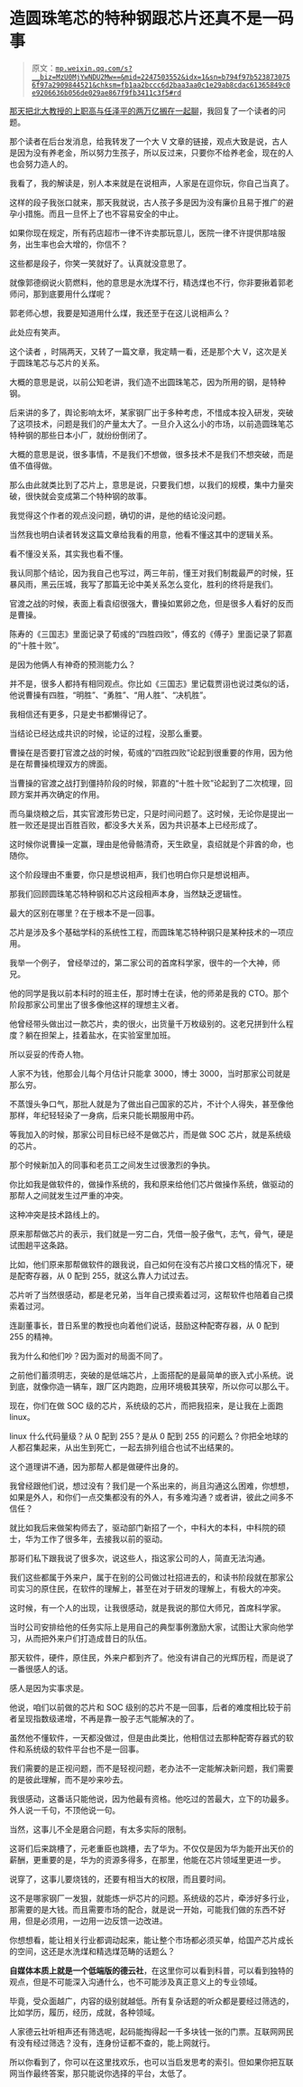# 造圆珠笔芯的特种钢跟芯片还真不是一码事

> 原文：[`mp.weixin.qq.com/s?__biz=MzU0MjYwNDU2Mw==&mid=2247503552&idx=1&sn=b794f97b5238730756f97a2909844521&chksm=fb1aa2bccc6d2baa3aa0c1e29ab8cdac61365849c0e9206636b056de029ae867f9fb3411c3f5#rd`](http://mp.weixin.qq.com/s?__biz=MzU0MjYwNDU2Mw==&mid=2247503552&idx=1&sn=b794f97b5238730756f97a2909844521&chksm=fb1aa2bccc6d2baa3aa0c1e29ab8cdac61365849c0e9206636b056de029ae867f9fb3411c3f5#rd)

[那天把北大教授的上职高与任泽平的两万亿搁在一起聊](http://mp.weixin.qq.com/s?__biz=MzU0MjYwNDU2Mw==&mid=2247503485&idx=2&sn=3beb85a48db3b35f81eb5965d0685996&chksm=fb1aa201cc6d2b17b4330874a62c4ebca8c6a931d356861aa470e84ee312b9c58863188e96fd&scene=21#wechat_redirect)，我回复了一个读者的问题。 

那个读者在后台发消息，给我转发了一个大 V 文章的链接，观点大致是说，古人是因为没有养老金，所以努力生孩子，所以反过来，只要你不给养老金，现在的人也会努力造人的。

我看了，我的解读是，别人本来就是在说相声，人家是在逗你玩，你自己当真了。 

这样的段子我张口就来，那天我就说，古人孩子多是因为没有廉价且易于推广的避孕小措施。而且一旦怀上了也不容易安全的中止。

如果你现在规定，所有药店超市一律不许卖那玩意儿，医院一律不许提供那啥服务，出生率也会大增的，你信不？

这些都是段子，你笑一笑就好了。认真就没意思了。 

就像郭德纲说火箭燃料，他的意思是水洗煤不行，精选煤也不行，你非要揪着郭老师问，那到底要用什么煤呢？ 

郭老师心想，我要是知道用什么煤，我还至于在这儿说相声么？

此处应有笑声。

这个读者 ，时隔两天，又转了一篇文章，我定睛一看，还是那个大 V，这次是关于圆珠笔芯与芯片的关系。

大概的意思是说，以前公知老讲，我们造不出圆珠笔芯，因为所用的钢，是特种钢。 

后来讲的多了，舆论影响太坏，某家钢厂出于多种考虑，不惜成本投入研发，突破了这项技术，问题是我们的产量太大了。一旦介入这么小的市场，以前造圆珠笔芯特种钢的那些日本小厂，就纷纷倒闭了。

大概的意思是说，很多事情，不是我们不想做，很多技术不是我们不想突破，而是值不值得做。 

那么由此就类比到了芯片上，意思是说，只要我们想，以我们的规模，集中力量突破，很快就会变成第二个特种钢的故事。 

我觉得这个作者的观点没问题，确切的讲，是他的结论没问题。 

当然我也明白读者转发这篇文章给我看的用意，他看不懂这其中的逻辑关系。

看不懂没关系，其实我也看不懂。 

我认同那个结论，因为我自己也写过，两三年前，懂王对我们制裁最严的时候，狂暴风雨，黑云压城，我写了那篇无论中美关系怎么变化，胜利的终将是我们。

官渡之战的时候，表面上看袁绍很强大，曹操如累卵之危，但是很多人看好的反而是曹操。

陈寿的《三国志》里面记录了荀彧的“四胜四败”，傅玄的《傅子》里面记录了郭嘉的“十胜十败”。

是因为他俩人有神奇的预测能力么？ 

并不是，很多人都持有相同观点。你比如《三国志》里记载贾诩也说过类似的话，他说曹操有四胜，“明胜”、“勇胜”、“用人胜”、“决机胜”。

我相信还有更多，只是史书都懒得记了。 

当结论已经达成共识的时候，论证的过程，没那么重要。 

曹操在是否要打官渡之战的时候，荀彧的“四胜四败”论起到很重要的作用，因为他是在帮曹操梳理双方的牌面。 

当曹操的官渡之战打到僵持阶段的时候，郭嘉的“十胜十败”论起到了二次梳理，回顾方案并再次确定的作用。

而乌巢烧粮之后，其实官渡形势已定，只是时间问题了。这时候，无论你是提出一胜一败还是提出百胜百败，都没多大关系，因为共识基本上已经形成了。 

这时候你说曹操一定赢，理由是他骨骼清奇，天生欧皇，袁绍就是个非酋的命，也随你。 

这个阶段理由不重要，你只是想说相声，我们也明白你只是想说相声。 

那我们回顾圆珠笔芯特种钢和芯片这段相声本身，当然缺乏逻辑性。 

最大的区别在哪里？在于根本不是一回事。 

芯片是涉及多个基础学科的系统性工程，而圆珠笔芯特种钢只是某种技术的一项应用。

我举一个例子， 曾经举过的，第二家公司的首席科学家，很牛的一个大神，师兄。 

他的同学是我以前本科时的班主任，那时博士在读，他的师弟是我的 CTO。那个阶段那家公司里出了很多像他这样的理想主义者。 

他曾经带头做出过一款芯片，卖的很火，出货量千万枚级别的。这老兄拼到什么程度？躺在担架上，挂着盐水，在实验室里加班。

所以妥妥的传奇人物。 

人家不为钱，他那会儿每个月估计只能拿 3000，博士 3000，当时那家公司就是那么穷。 

不蒸馒头争口气，那批人就是为了做出自己国家的芯片，不计个人得失，甚至像他那样，年纪轻轻染了一身病，后来只能长期服用中药。

等我加入的时候，那家公司目标已经不是做芯片，而是做 SOC 芯片，就是系统级的芯片。 

那个时候新加入的同事和老员工之间发生过很激烈的争执。 

你比如我是做软件的，做操作系统的，我和原来给他们芯片做操作系统，做驱动的那帮人之间就发生过严重的冲突。 

这种冲突是技术路线上的。 

原来那帮做芯片的表示，我们就是一穷二白，凭借一股子傲气，志气，骨气，硬是试图趟平这条路。 

比如，他们原来那帮做软件的跟我说，自己如何在没有芯片接口文档的情况下，硬是配寄存器，从 0 配到 255，就这么靠人力试过去。 

芯片听了当然很感动，都是老兄弟，当年自己摸索着过河，这帮软件也陪着自己摸索着过河。 

连副董事长，昔日系里的教授也向着他们说话，鼓励这种配寄存器，从 0 配到 255 的精神。

我为什么和他们吵？因为面对的局面不同了。 

之前他们蓄须明志，突破的是低端芯片，上面搭配的是最简单的嵌入式小系统。说到底，就像你造一辆车，跟厂区内跑跑，应用环境极其狭窄，所以你可以那么干。 

现在，你们在做 SOC 级的芯片，系统级的芯片，而把我招来，是让我在上面跑 linux。

linux 什么代码量级？从 0 配到 255？是从 0 配到 255 的问题么？你把全地球的人都召集起来，从出生到死亡，一起去排列组合也试不出结果的。 

这个道理讲不通，因为那帮人都是做硬件出身的。

我曾经跟他们说，想过没有？我们是一个系出来的，尚且沟通这么困难，你想想，如果是外人，和你们一点交集都没有的外人，有多难沟通？或者讲，彼此之间多不信任？ 

就比如我后来做架构师去了，驱动部门新招了一个，中科大的本科，中科院的硕士，华为工作了很多年，去接我以前的驱动。 

那哥们私下跟我说了很多次，说这些人，指这家公司的人，简直无法沟通。 

我们这些都属于外来户，属于在别的公司做过社招进去的，和读书阶段就在那家公司实习的原住民，在软件的理解上，甚至在对于研发的理解上，有极大的冲突。 

这时候，有一个人的出现，让我很感动，就是我说的那位大师兄，首席科学家。

当时公司安排给他的任务实际上是用自己的典型事例激励大家，试图让大家向他学习，从而把外来户们打造成昔日的队伍。

那天软件，硬件，原住民，外来户都到齐了。他没有讲自己的光辉历程，而是说了一番很感人的话。 

感人是因为实事求是。

他说，咱们以前做的芯片和 SOC 级别的芯片不是一回事，后者的难度相比较于前者呈现指数级递增，不再是靠一股子志气能解决的了。 

虽然他不懂软件，一天都没做过，但是由此类比，他相信过去那种配寄存器式的软件和系统级的软件平台也不是一回事。 

我们需要的是正视问题，而不是轻视问题，老办法不一定能解决新问题，我们需要的是彼此理解，而不是吵来吵去。 

我很感动，这番话只能他说，因为他最有资格。他吃过的苦最大，立下的功最多。外人说一千句，不顶他说一句。 

当然，这事儿不全是磨合问题，有太多实际的限制。 

这哥们后来跳槽了，元老重臣也跳槽，去了华为。不仅仅是因为华为能开出天价的薪酬，更重要的是，华为的资源多得多，在那里，他能在芯片领域里更进一步。

说穿了，这事儿要烧钱的，还要有相当大的权限，而且要时间。 

这不是哪家钢厂一发狠，就能炼一炉芯片的问题。系统级的芯片，牵涉好多行业，那需要的是大钱。而且需要市场的配合，就是说一开始，可能我们做的东西不好用，但是必须用，一边用一边反馈一边改进。

你想想看，能让相关行业都调动起来，能让整个市场都必须买单，给国产芯片成长的空间，这还是水洗煤和精选煤范畴的话题么？

**自媒体本质上就是一个低端版的德云社**，在这里你可以看到科普，可以看到独特的观点，但是不可能深入沟通什么，也不可能涉及真正意义上的专业领域。

毕竟，受众面越广，内容的级别就越低。所有复杂话题的听众都是要经过筛选的，比如学历，履历，经历，成就，各种领域。

人家德云社听相声还有筛选呢，起码能掏得起一千多块钱一张的门票。互联网网民有没有经过筛选？没有，连身份证都不查的，能上网就行。

所以你看到了，你可以在这里找欢乐，也可以当启发思考的索引。但如果你把互联网当作最终答案，那只能说你选择的平台，太低了。